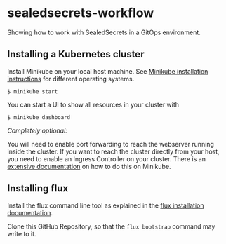 # sealedsecrets-workflow

Showing how to work with SealedSecrets in a GitOps environment.

## Installing a Kubernetes cluster

Install Minikube on your local host machine. See [Minikube installation instructions](https://minikube.sigs.k8s.io/docs/start/) for different operating systems.

	$ minikube start

You can start a UI to show all resources in your cluster with

	$ minikube dashboard

_Completely optional:_

You will need to enable port forwarding to reach the webserver running inside the cluster.
If you want to reach the cluster directly from your host, you need to enable an Ingress Controller on your cluster.
There is an [extensive documentation](https://minikube.sigs.k8s.io/docs/tutorials/nginx_tcp_udp_ingress/) on how to do this on Minikube.

## Installing flux

Install the flux command line tool as explained in the [flux installation documentation](https://fluxcd.io/docs/installation/#install-the-flux-cli).

Clone this GitHub Repository, so that the `flux bootstrap` command may write to it.

